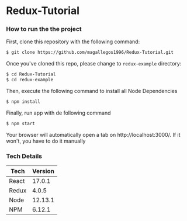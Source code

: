 # Redux-Tutorial
 
 ### How to run the the project
 
 First, clone this repository with the following command:
 ```sh
$ git clone https://github.com/magallegos1996/Redux-Tutorial.git
```
Once you've cloned this repo, please change to ```redux-example``` directory:
 ```sh
$ cd Redux-Tutorial
$ cd redux-example
```
Then, execute the following command to install all Node Dependencies
 ```sh
$ npm install
```
Finally, run app with de following command
 ```sh
$ npm start
```
Your browser will automatically open a tab on http://localhost:3000/. If it won't, you have to do it manually

### Tech Details
| Tech | Version |
| ------ | ------ |
| React | 17.0.1 |
| Redux | 4.0.5 |
| Node | 12.13.1 |
| NPM | 6.12.1 |
